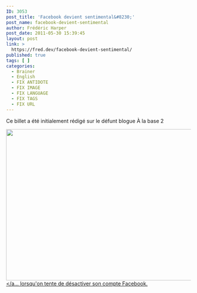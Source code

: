 ```yaml
---
ID: 3053
post_title: 'Facebook devient sentimental&#8230;'
post_name: facebook-devient-sentimental
author: Frédéric Harper
post_date: 2011-05-30 15:39:45
layout: post
link: >
  https://fred.dev/facebook-devient-sentimental/
published: true
tags: [ ]
categories:
  - Brainer
  - English
  - FIX ANTIDOTE
  - FIX IMAGE
  - FIX LANGUAGE
  - FIX TAGS
  - FIX URL
---
```

<div id="deadblog">
  Ce billet a été initialement rédigé sur le défunt blogue À la base 2
</div>

[<img src="http://fred.dev/wp-content/uploads/2011/05/2011-05-20_2121.png" alt="" width="1034" height="413" /></a... lorsqu'on tente de désactiver son compte Facebook.][1]

 [1]: http://fred.dev/wp-content/uploads/2011/05/2011-05-20_2121.png